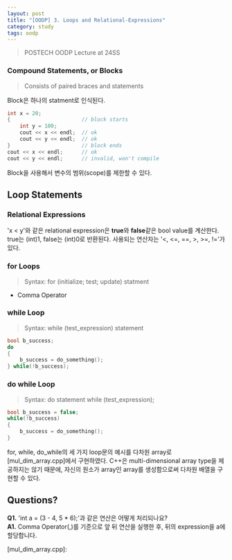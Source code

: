```yaml
---
layout: post
title: "[OODP] 3. Loops and Relational-Expressions"
category: study
tags: oodp
---
```


> POSTECH OODP Lecture at 24SS

### Compound Statements, or Blocks
> Consists of paired braces and statements

Block은 하나의 statment로 인식된다.
<!--more-->
``` c++
int x = 20;
{                       // block starts
    int y = 100;
    cout << x << endl;  // ok
    cout << y << endl;  // ok
}                       // block ends
cout << x << endl;      // ok
cout << y << endl;      // invalid, won't compile
```
Block을 사용해서 변수의 범위(scope)를 제한할 수 있다.

## Loop Statements
### Relational Expressions
'x < y'와 같은 relational expression은 **true**와 **false**같은 bool value를 계산한다.
true는 (int)1, false는 (int)0로 반환된다. 
사용되는 연산자는 '<, <=, ==, >, >=, !='가 있다.

### for Loops
> Syntax: for (initialize; test; update) statment

* Comma Operator


### while Loop
> Syntax: while (test_expression) statement

``` c++
bool b_success;
do
{
    b_success = do_something();
} while(!b_success);
```

### do while Loop
> Syntax: do statement while (test_expression);

``` c++
bool b_success = false;
while(!b_success)
{
    b_success = do_something();
} 
```

for, while, do_while의 세 가지 loop문의 예시를 다차원 array로 [mul_dim_array.cpp]에서 구현하였다.
C++은 multi-dimensional array type을 제공하지는 않기 때문에, 자신의 원소가 array인 array를 생성함으로써 다차원 배열을 구현할 수 있다.


## Questions?
**Q1.**  'int a = (3 - 4, 5 * 6);'과 같은 연산은 어떻게 처리되나요?<br>
**A1.** Comma Operator(,)를 기준으로 앞 뒤 연산을 실행한 후, 뒤의 expression을 a에 할당합니다.

<!-- Links -->
[mul_dim_array.cpp]: 